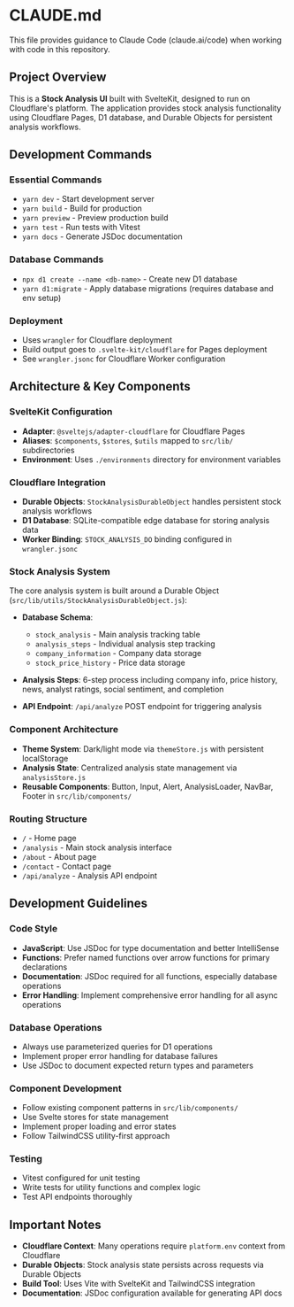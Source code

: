 # CLAUDE.md

This file provides guidance to Claude Code (claude.ai/code) when working with code in this repository.

## Project Overview

This is a **Stock Analysis UI** built with SvelteKit, designed to run on Cloudflare's platform. The application provides stock analysis functionality using Cloudflare Pages, D1 database, and Durable Objects for persistent analysis workflows.

## Development Commands

### Essential Commands
- `yarn dev` - Start development server
- `yarn build` - Build for production  
- `yarn preview` - Preview production build
- `yarn test` - Run tests with Vitest
- `yarn docs` - Generate JSDoc documentation

### Database Commands
- `npx d1 create --name <db-name>` - Create new D1 database
- `yarn d1:migrate` - Apply database migrations (requires database and env setup)

### Deployment
- Uses `wrangler` for Cloudflare deployment
- Build output goes to `.svelte-kit/cloudflare` for Pages deployment
- See `wrangler.jsonc` for Cloudflare Worker configuration

## Architecture & Key Components

### SvelteKit Configuration
- **Adapter**: `@sveltejs/adapter-cloudflare` for Cloudflare Pages
- **Aliases**: `$components`, `$stores`, `$utils` mapped to `src/lib/` subdirectories
- **Environment**: Uses `./environments` directory for environment variables

### Cloudflare Integration
- **Durable Objects**: `StockAnalysisDurableObject` handles persistent stock analysis workflows
- **D1 Database**: SQLite-compatible edge database for storing analysis data
- **Worker Binding**: `STOCK_ANALYSIS_DO` binding configured in `wrangler.jsonc`

### Stock Analysis System
The core analysis system is built around a Durable Object (`src/lib/utils/StockAnalysisDurableObject.js`):

- **Database Schema**: 
  - `stock_analysis` - Main analysis tracking table
  - `analysis_steps` - Individual analysis step tracking
  - `company_information` - Company data storage
  - `stock_price_history` - Price data storage

- **Analysis Steps**: 6-step process including company info, price history, news, analyst ratings, social sentiment, and completion

- **API Endpoint**: `/api/analyze` POST endpoint for triggering analysis

### Component Architecture
- **Theme System**: Dark/light mode via `themeStore.js` with persistent localStorage
- **Analysis State**: Centralized analysis state management via `analysisStore.js`
- **Reusable Components**: Button, Input, Alert, AnalysisLoader, NavBar, Footer in `src/lib/components/`

### Routing Structure
- `/` - Home page
- `/analysis` - Main stock analysis interface
- `/about` - About page
- `/contact` - Contact page
- `/api/analyze` - Analysis API endpoint

## Development Guidelines

### Code Style
- **JavaScript**: Use JSDoc for type documentation and better IntelliSense
- **Functions**: Prefer named functions over arrow functions for primary declarations
- **Documentation**: JSDoc required for all functions, especially database operations
- **Error Handling**: Implement comprehensive error handling for all async operations

### Database Operations
- Always use parameterized queries for D1 operations
- Implement proper error handling for database failures
- Use JSDoc to document expected return types and parameters

### Component Development
- Follow existing component patterns in `src/lib/components/`
- Use Svelte stores for state management
- Implement proper loading and error states
- Follow TailwindCSS utility-first approach

### Testing
- Vitest configured for unit testing
- Write tests for utility functions and complex logic
- Test API endpoints thoroughly

## Important Notes

- **Cloudflare Context**: Many operations require `platform.env` context from Cloudflare
- **Durable Objects**: Stock analysis state persists across requests via Durable Objects
- **Build Tool**: Uses Vite with SvelteKit and TailwindCSS integration
- **Documentation**: JSDoc configuration available for generating API docs